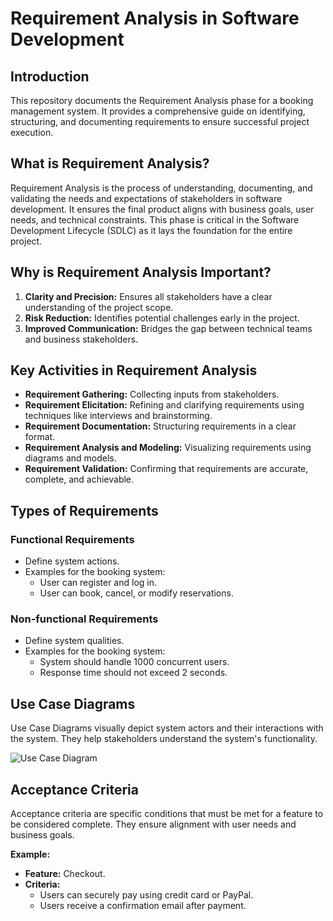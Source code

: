 # Requirement Analysis in Software Development

## Introduction
This repository documents the Requirement Analysis phase for a booking management system. It provides a comprehensive guide on identifying, structuring, and documenting requirements to ensure successful project execution.

## What is Requirement Analysis?
Requirement Analysis is the process of understanding, documenting, and validating the needs and expectations of stakeholders in software development. It ensures the final product aligns with business goals, user needs, and technical constraints. This phase is critical in the Software Development Lifecycle (SDLC) as it lays the foundation for the entire project.

## Why is Requirement Analysis Important?
1. **Clarity and Precision:** Ensures all stakeholders have a clear understanding of the project scope.
2. **Risk Reduction:** Identifies potential challenges early in the project.
3. **Improved Communication:** Bridges the gap between technical teams and business stakeholders.

## Key Activities in Requirement Analysis
- **Requirement Gathering:** Collecting inputs from stakeholders.
- **Requirement Elicitation:** Refining and clarifying requirements using techniques like interviews and brainstorming.
- **Requirement Documentation:** Structuring requirements in a clear format.
- **Requirement Analysis and Modeling:** Visualizing requirements using diagrams and models.
- **Requirement Validation:** Confirming that requirements are accurate, complete, and achievable.

## Types of Requirements
### Functional Requirements
- Define system actions.
- Examples for the booking system:
  - User can register and log in.
  - User can book, cancel, or modify reservations.

### Non-functional Requirements
- Define system qualities.
- Examples for the booking system:
  - System should handle 1000 concurrent users.
  - Response time should not exceed 2 seconds.

## Use Case Diagrams
Use Case Diagrams visually depict system actors and their interactions with the system. They help stakeholders understand the system's functionality.

![Use Case Diagram](https://drive.google.com/uc?id=1g8ZGFhcI2GVrFPJxiM7GpOAkyvkwludj)

## Acceptance Criteria
Acceptance criteria are specific conditions that must be met for a feature to be considered complete. They ensure alignment with user needs and business goals.

**Example:**  
- **Feature:** Checkout.  
- **Criteria:**
  - Users can securely pay using credit card or PayPal.
  - Users receive a confirmation email after payment.
